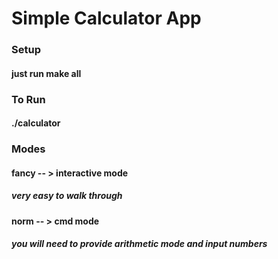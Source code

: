 # Simple Calculator App


### Setup 
#### just run make all

### To Run
#### ./calculator

### Modes
#### fancy -- > interactive mode
##### very easy to walk through 
#### norm  -- > cmd mode 
##### you will need to provide arithmetic mode and input numbers


